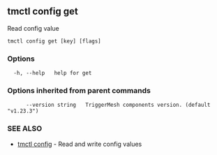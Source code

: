 ## tmctl config get

Read config value

```
tmctl config get [key] [flags]
```

### Options

```
  -h, --help   help for get
```

### Options inherited from parent commands

```
      --version string   TriggerMesh components version. (default "v1.23.3")
```

### SEE ALSO

* [tmctl config](tmctl_config.md)	 - Read and write config values

